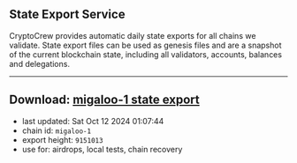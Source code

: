 ## State Export Service
CryptoCrew provides automatic daily state exports for all chains we validate. State export files can be used as genesis files and are a snapshot of the current blockchain state, including all validators, accounts, balances and delegations.

---
**Download: [migaloo-1 state export](https://dl-eu2.ccvalidators.com/SERVICE/migaloo/migaloo-1_export_9151013.json)**
---

- last updated: Sat Oct 12 2024 01:07:44
- chain id: `migaloo-1`
- export height: `9151013`
- use for: airdrops, local tests, chain recovery
